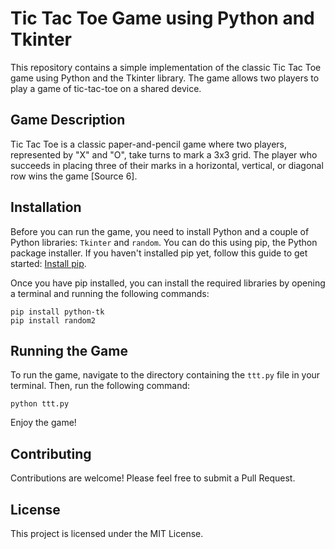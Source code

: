 # Tic Tac Toe Game using Python and Tkinter

This repository contains a simple implementation of the classic Tic Tac Toe game using Python and the Tkinter library. The game allows two players to play a game of tic-tac-toe on a shared device.

## Game Description

Tic Tac Toe is a classic paper-and-pencil game where two players, represented by "X" and "O", take turns to mark a 3x3 grid. The player who succeeds in placing three of their marks in a horizontal, vertical, or diagonal row wins the game [Source 6].

## Installation

Before you can run the game, you need to install Python and a couple of Python libraries: `Tkinter` and `random`. You can do this using pip, the Python package installer. If you haven't installed pip yet, follow this guide to get started: [Install pip](https://pip.pypa.io/en/stable/installing/).

Once you have pip installed, you can install the required libraries by opening a terminal and running the following commands:

```
pip install python-tk
pip install random2
```

## Running the Game

To run the game, navigate to the directory containing the `ttt.py` file in your terminal. Then, run the following command:

```
python ttt.py
```

Enjoy the game!

## Contributing

Contributions are welcome! Please feel free to submit a Pull Request.

## License

This project is licensed under the MIT License.
